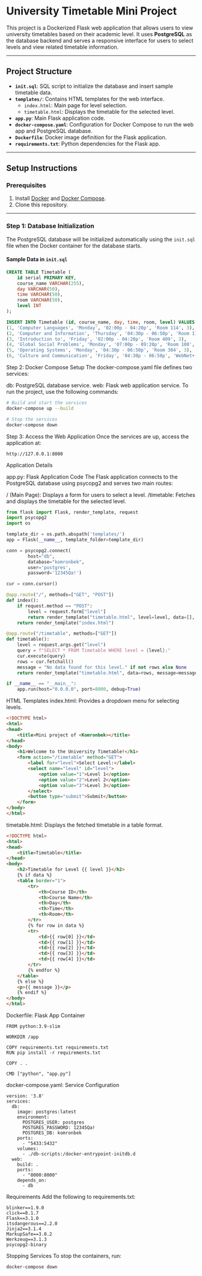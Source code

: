 # University Timetable Mini Project

This project is a Dockerized Flask web application that allows users to view university timetables based on their academic level. It uses **PostgreSQL** as the database backend and serves a responsive interface for users to select levels and view related timetable information.

---

## Project Structure

- **`init.sql`**: SQL script to initialize the database and insert sample timetable data.
- **`templates/`**: Contains HTML templates for the web interface.
  - `index.html`: Main page for level selection.
  - `timetable.html`: Displays the timetable for the selected level.
- **`app.py`**: Main Flask application code.
- **`docker-compose.yaml`**: Configuration for Docker Compose to run the web app and PostgreSQL database.
- **`Dockerfile`**: Docker image definition for the Flask application.
- **`requirements.txt`**: Python dependencies for the Flask app.

---

## Setup Instructions

### Prerequisites

1. Install [Docker](https://docs.docker.com/get-docker/) and [Docker Compose](https://docs.docker.com/compose/install/).
2. Clone this repository.

---

### Step 1: Database Initialization

The PostgreSQL database will be initialized automatically using the `init.sql` file when the Docker container for the database starts.

#### Sample Data in `init.sql`
```sql
CREATE TABLE Timetable (
    id serial PRIMARY KEY,
    course_name VARCHAR(255),
    day VARCHAR(50),
    time VARCHAR(50),
    room VARCHAR(50),
    level INT
);

INSERT INTO Timetable (id, course_name, day, time, room, level) VALUES
(1, 'Computer Languages', 'Monday', '02:00p - 04:20p', 'Room 114', 3),
(2, 'Computer and Information', 'Thursday', '04:30p - 06:50p', 'Room 114', 3),
(3, 'Introduction to', 'Friday', '02:00p - 04:20p', 'Room 409', 3),
(4, 'Global Social Problems', 'Monday', '07:00p - 09:20p', 'Room 108', 3),
(5, 'Operating Systems', 'Monday', '04:30p - 06:50p', 'Room 304', 3),
(6, 'Culture and Communication', 'Friday', '04:30p - 06:50p', 'WebNet+', 3);
```

Step 2: Docker Compose Setup
The docker-compose.yaml file defines two services:

db: PostgreSQL database service.
web: Flask web application service.
To run the project, use the following commands:
```bash
# Build and start the services
docker-compose up --build

# Stop the services
docker-compose down
```
Step 3: Access the Web Application
Once the services are up, access the application at:
```
http://127.0.0.1:8000
```
Application Details

app.py: Flask Application Code
The Flask application connects to the PostgreSQL database using psycopg2 and serves two main routes:

/ (Main Page): Displays a form for users to select a level.
/timetable: Fetches and displays the timetable for the selected level.

```app.py
from flask import Flask, render_template, request
import psycopg2
import os

template_dir = os.path.abspath('templates/')
app = Flask(__name__, template_folder=template_dir)

conn = psycopg2.connect(
        host="db",
        database="komronbek",
        user='postgres',
        password='12345Qa!')

cur = conn.cursor()

@app.route("/", methods=["GET", "POST"])
def index():
    if request.method == "POST":
        level = request.form["level"]
        return render_template("timetable.html", level=level, data=[], message="Loading timetable...")
    return render_template("index.html")

@app.route("/timetable", methods=["GET"])
def timetable():
    level = request.args.get("level")
    query = f"SELECT * FROM Timetable WHERE level = {level};"
    cur.execute(query)
    rows = cur.fetchall()
    message = "No data found for this level." if not rows else None
    return render_template("timetable.html", data=rows, message=message)

if __name__ == "__main__":
    app.run(host="0.0.0.0", port=8000, debug=True)

```
HTML Templates
index.html: Provides a dropdown menu for selecting levels.
```html
<!DOCTYPE html>
<html>
<head>
    <title>Mini project of <Komronbek></title>
</head>
<body>
    <h1>Welcome to the University Timetable!</h1>
    <form action="/timetable" method="GET">
        <label for="level">Select Level:</label>
        <select name="level" id="level">
            <option value="1">Level 1</option>
            <option value="2">Level 2</option>
            <option value="3">Level 3</option>
        </select>
        <button type="submit">Submit</button>
    </form>
</body>
</html>

```
timetable.html: Displays the fetched timetable in a table format.
```html
<!DOCTYPE html>
<html>
<head>
    <title>Timetable</title>
</head>
<body>
    <h2>Timetable for Level {{ level }}</h2>
    {% if data %}
    <table border="1">
        <tr>
            <th>Course ID</th>
            <th>Course Name</th>
            <th>Day</th>
            <th>Time</th>
            <th>Room</th>
        </tr>
        {% for row in data %}
        <tr>
            <td>{{ row[0] }}</td>
            <td>{{ row[1] }}</td>
            <td>{{ row[2] }}</td>
            <td>{{ row[3] }}</td>
            <td>{{ row[4] }}</td>
        </tr>
        {% endfor %}
    </table>
    {% else %}
    <p>{{ message }}</p>
    {% endif %}
</body>
</html>
```
Dockerfile: Flask App Container
```
FROM python:3.9-slim

WORKDIR /app

COPY requirements.txt requirements.txt
RUN pip install -r requirements.txt

COPY . .

CMD ["python", "app.py"]
```
docker-compose.yaml: Service Configuration
```
version: '3.8'
services:
  db:
    image: postgres:latest
    environment:
      POSTGRES_USER: postgres
      POSTGRES_PASSWORD: 12345Qa!
      POSTGRES_DB: komronbek
    ports:
      - "5433:5432"
    volumes:
      - ./db-scripts:/docker-entrypoint-initdb.d
  web:
    build: .
    ports:
      - "8000:8000"
    depends_on:
      - db
```
Requirements
Add the following to requirements.txt:
```
blinker==1.9.0
click==8.1.7
Flask==3.1.0
itsdangerous==2.2.0
Jinja2==3.1.4
MarkupSafe==3.0.2
Werkzeug==3.1.3
psycopg2-binary
```
Stopping Services
To stop the containers, run:
```
docker-compose down
```






